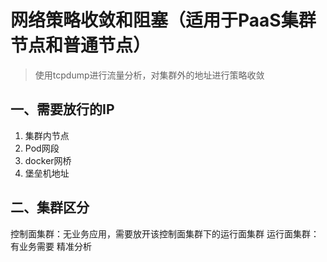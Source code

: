 # 网络策略收敛和阻塞（适用于PaaS集群节点和普通节点）
> 使用tcpdump进行流量分析，对集群外的地址进行策略收敛

## 一、需要放行的IP

1. 集群内节点
2. Pod网段
3. docker网桥
4. 堡垒机地址


## 二、集群区分

控制面集群：无业务应用，需要放开该控制面集群下的运行面集群
运行面集群：有业务需要 精准分析

